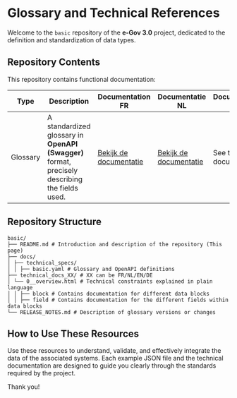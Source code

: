 # Glossary and Technical References

Welcome to the `basic` repository of the **e-Gov 3.0** project, dedicated to the definition and standardization of data
types.

## Repository Contents

This repository contains functional documentation:

| Type     | Description                                                                                    | Documentation FR      | Documentatie NL                                                          | Documentation EN         |
|----------|------------------------------------------------------------------------------------------------|-----------------------|--------------------------------------------------------------------------|--------------------------|
| Glossary | A standardized glossary in **OpenAPI (Swagger)** format, precisely describing the fields used. | [Bekijk de documentatie](src/content/technical_docs_fr/overview.html) | [Bekijk de documentatie](src/content/technical_docs_nl/overview.html) | See the EN documentation |

## Repository Structure

```
basic/
├── README.md # Introduction and description of the repository (This page)
├── docs/
│ ├── technical_specs/
│ │ ├── basic.yaml # Glossary and OpenAPI definitions
├── technical_docs_XX/ # XX can be FR/NL/EN/DE
│ └── 0__overview.html # Technical constraints explained in plain language
│ │ ├── block # Contains documentation for different data blocks
│ │ ├── field # Contains documentation for the different fields within data blocks
└── RELEASE_NOTES.md # Description of glossary versions or changes
```

## How to Use These Resources

Use these resources to understand, validate, and effectively integrate the data of the associated systems.
Each example JSON file and the technical documentation are designed to guide you clearly through the standards required
by the project.

Thank you!

